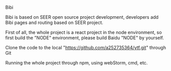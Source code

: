 Bibi


Bibi is based on SEER open source project development, developers add Bibi pages and routing based on SEER project.


First of all, the whole project is a react project in the node environment, so first build the "NODE" environment, please build Baidu "NODE" by yourself.


Clone the code to the local "https://github.com/a252735364/ytf.git" through Git


Running the whole project through npm, using webStorm, cmd, etc.